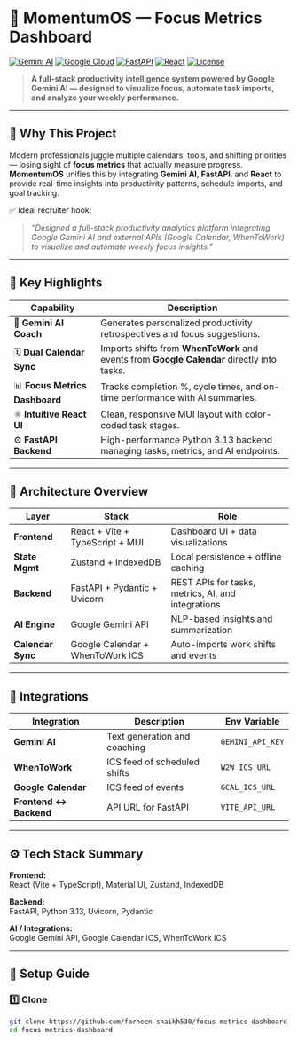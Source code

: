 # 🚀 MomentumOS — Focus Metrics Dashboard  
[![Gemini AI](https://img.shields.io/badge/AI-Gemini-blueviolet?logo=google)](https://deepmind.google/technologies/gemini/)
[![Google Cloud](https://img.shields.io/badge/Powered_by-Google_Cloud-red?logo=googlecloud)](https://cloud.google.com/)
[![FastAPI](https://img.shields.io/badge/API-FastAPI-teal?logo=fastapi)](https://fastapi.tiangolo.com/)
[![React](https://img.shields.io/badge/Frontend-React-blue?logo=react)](https://react.dev/)
[![License](https://img.shields.io/badge/license-MIT-yellow.svg)](LICENSE)

> **A full-stack productivity intelligence system powered by Google Gemini AI — designed to visualize focus, automate task imports, and analyze your weekly performance.**

---

## 🎯 Why This Project

Modern professionals juggle multiple calendars, tools, and shifting priorities — losing sight of **focus metrics** that actually measure progress.  
**MomentumOS** unifies this by integrating **Gemini AI**, **FastAPI**, and **React** to provide real-time insights into productivity patterns, schedule imports, and goal tracking.

✅ Ideal recruiter hook:
> *“Designed a full-stack productivity analytics platform integrating Google Gemini AI and external APIs (Google Calendar, WhenToWork) to visualize and automate weekly focus insights.”*

---

## 🧩 Key Highlights

| Capability | Description |
|-------------|-------------|
| 🧠 **Gemini AI Coach** | Generates personalized productivity retrospectives and focus suggestions. |
| 🗓 **Dual Calendar Sync** | Imports shifts from **WhenToWork** and events from **Google Calendar** directly into tasks. |
| 📊 **Focus Metrics Dashboard** | Tracks completion %, cycle times, and on-time performance with AI summaries. |
| ⚛️ **Intuitive React UI** | Clean, responsive MUI layout with color-coded task stages. |
| ⚙️ **FastAPI Backend** | High-performance Python 3.13 backend managing tasks, metrics, and AI endpoints. |

---

## 🧠 Architecture Overview

| Layer | Stack | Role |
|-------|--------|------|
| **Frontend** | React + Vite + TypeScript + MUI | Dashboard UI + data visualizations |
| **State Mgmt** | Zustand + IndexedDB | Local persistence + offline caching |
| **Backend** | FastAPI + Pydantic + Uvicorn | REST APIs for tasks, metrics, AI, and integrations |
| **AI Engine** | Google Gemini API | NLP-based insights and summarization |
| **Calendar Sync** | Google Calendar + WhenToWork ICS | Auto-imports work shifts and events |

---

## 🔗 Integrations

| Integration | Description | Env Variable |
|--------------|--------------|---------------|
| **Gemini AI** | Text generation and coaching | `GEMINI_API_KEY` |
| **WhenToWork** | ICS feed of scheduled shifts | `W2W_ICS_URL` |
| **Google Calendar** | ICS feed of events | `GCAL_ICS_URL` |
| **Frontend ↔ Backend** | API URL for FastAPI | `VITE_API_URL` |

---

## ⚙️ Tech Stack Summary

**Frontend:**  
React (Vite + TypeScript), Material UI, Zustand, IndexedDB  

**Backend:**  
FastAPI, Python 3.13, Uvicorn, Pydantic  

**AI / Integrations:**  
Google Gemini API, Google Calendar ICS, WhenToWork ICS  

---

## 🧭 Setup Guide

### 1️⃣ Clone
```bash
git clone https://github.com/farheen-shaikh530/focus-metrics-dashboard.git
cd focus-metrics-dashboard
